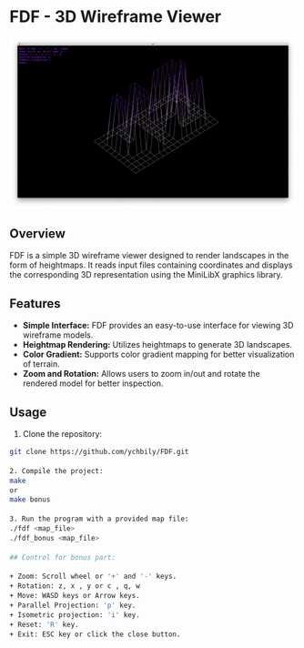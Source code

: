 # FDF - 3D Wireframe Viewer

![FDF Screenshot](./images/img1.png)

## Overview

FDF is a simple 3D wireframe viewer designed to render landscapes in the form of heightmaps. It reads input files containing coordinates and displays the corresponding 3D representation using the MiniLibX graphics library.

## Features

- **Simple Interface:** FDF provides an easy-to-use interface for viewing 3D wireframe models.
- **Heightmap Rendering:** Utilizes heightmaps to generate 3D landscapes.
- **Color Gradient:** Supports color gradient mapping for better visualization of terrain.
- **Zoom and Rotation:** Allows users to zoom in/out and rotate the rendered model for better inspection.

## Usage

1. Clone the repository:

```bash
git clone https://github.com/ychbily/FDF.git

2. Compile the project:
make
or
make bonus

3. Run the program with a provided map file:
./fdf <map_file>
./fdf_bonus <map_file>

## Control for bonus part:

+ Zoom: Scroll wheel or '+' and '-' keys.
+ Rotation: z, x , y or c , q, w
+ Move: WASD keys or Arrow keys.
+ Parallel Projection: 'p' key.
+ Isometric projection: 'i' key.
+ Reset: 'R' key.
+ Exit: ESC key or click the close button.
